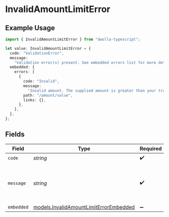 # InvalidAmountLimitError

## Example Usage

```typescript
import { InvalidAmountLimitError } from "dwolla-typescript";

let value: InvalidAmountLimitError = {
  code: "ValidationError",
  message:
    "Validation error(s) present. See embedded errors list for more details.",
  embedded: {
    errors: [
      {
        code: "Invalid",
        message:
          "Invalid amount. The supplied amount is greater than your transaction limit.",
        path: "/amount/value",
        links: {},
      },
    ],
  },
};
```

## Fields

| Field                                                                                  | Type                                                                                   | Required                                                                               | Description                                                                            | Example                                                                                |
| -------------------------------------------------------------------------------------- | -------------------------------------------------------------------------------------- | -------------------------------------------------------------------------------------- | -------------------------------------------------------------------------------------- | -------------------------------------------------------------------------------------- |
| `code`                                                                                 | *string*                                                                               | :heavy_check_mark:                                                                     | N/A                                                                                    | ValidationError                                                                        |
| `message`                                                                              | *string*                                                                               | :heavy_check_mark:                                                                     | N/A                                                                                    | Validation error(s) present. See embedded errors list for more details.                |
| `embedded`                                                                             | [models.InvalidAmountLimitErrorEmbedded](../models/invalidamountlimiterrorembedded.md) | :heavy_minus_sign:                                                                     | N/A                                                                                    |                                                                                        |
